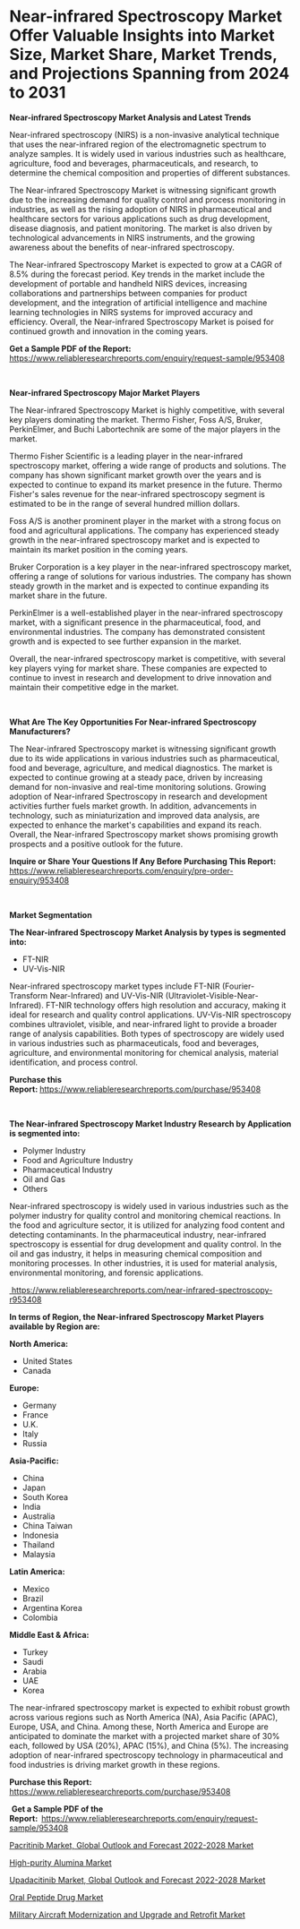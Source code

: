 <p><h1>Near-infrared Spectroscopy Market Offer Valuable Insights into Market Size, Market Share, Market Trends, and Projections Spanning from 2024 to 2031</h1></p><p><strong>Near-infrared Spectroscopy Market Analysis and Latest Trends</strong></p>
<p><p>Near-infrared spectroscopy (NIRS) is a non-invasive analytical technique that uses the near-infrared region of the electromagnetic spectrum to analyze samples. It is widely used in various industries such as healthcare, agriculture, food and beverages, pharmaceuticals, and research, to determine the chemical composition and properties of different substances.</p><p>The Near-infrared Spectroscopy Market is witnessing significant growth due to the increasing demand for quality control and process monitoring in industries, as well as the rising adoption of NIRS in pharmaceutical and healthcare sectors for various applications such as drug development, disease diagnosis, and patient monitoring. The market is also driven by technological advancements in NIRS instruments, and the growing awareness about the benefits of near-infrared spectroscopy.</p><p>The Near-infrared Spectroscopy Market is expected to grow at a CAGR of 8.5% during the forecast period. Key trends in the market include the development of portable and handheld NIRS devices, increasing collaborations and partnerships between companies for product development, and the integration of artificial intelligence and machine learning technologies in NIRS systems for improved accuracy and efficiency. Overall, the Near-infrared Spectroscopy Market is poised for continued growth and innovation in the coming years.</p></p>
<p><strong>Get a Sample PDF of the Report:&nbsp;</strong> <a href="https://www.reliableresearchreports.com/enquiry/request-sample/953408">https://www.reliableresearchreports.com/enquiry/request-sample/953408</a></p>
<p>&nbsp;</p>
<p><strong>Near-infrared Spectroscopy Major Market Players</strong></p>
<p><p>The Near-infrared Spectroscopy Market is highly competitive, with several key players dominating the market. Thermo Fisher, Foss A/S, Bruker, PerkinElmer, and Buchi Labortechnik are some of the major players in the market.</p><p>Thermo Fisher Scientific is a leading player in the near-infrared spectroscopy market, offering a wide range of products and solutions. The company has shown significant market growth over the years and is expected to continue to expand its market presence in the future. Thermo Fisher's sales revenue for the near-infrared spectroscopy segment is estimated to be in the range of several hundred million dollars.</p><p>Foss A/S is another prominent player in the market with a strong focus on food and agricultural applications. The company has experienced steady growth in the near-infrared spectroscopy market and is expected to maintain its market position in the coming years.</p><p>Bruker Corporation is a key player in the near-infrared spectroscopy market, offering a range of solutions for various industries. The company has shown steady growth in the market and is expected to continue expanding its market share in the future.</p><p>PerkinElmer is a well-established player in the near-infrared spectroscopy market, with a significant presence in the pharmaceutical, food, and environmental industries. The company has demonstrated consistent growth and is expected to see further expansion in the market.</p><p>Overall, the near-infrared spectroscopy market is competitive, with several key players vying for market share. These companies are expected to continue to invest in research and development to drive innovation and maintain their competitive edge in the market.</p></p>
<p>&nbsp;</p>
<p><strong>What Are The Key Opportunities For Near-infrared Spectroscopy Manufacturers?</strong></p>
<p><p>The Near-infrared Spectroscopy market is witnessing significant growth due to its wide applications in various industries such as pharmaceutical, food and beverage, agriculture, and medical diagnostics. The market is expected to continue growing at a steady pace, driven by increasing demand for non-invasive and real-time monitoring solutions. Growing adoption of Near-infrared Spectroscopy in research and development activities further fuels market growth. In addition, advancements in technology, such as miniaturization and improved data analysis, are expected to enhance the market's capabilities and expand its reach. Overall, the Near-infrared Spectroscopy market shows promising growth prospects and a positive outlook for the future.</p></p>
<p><strong>Inquire or Share Your Questions If Any Before Purchasing This Report:</strong> <a href="https://www.reliableresearchreports.com/enquiry/pre-order-enquiry/953408">https://www.reliableresearchreports.com/enquiry/pre-order-enquiry/953408</a></p>
<p>&nbsp;</p>
<p><strong>Market Segmentation</strong></p>
<p><strong>The Near-infrared Spectroscopy Market Analysis by types is segmented into:</strong></p>
<p><ul><li>FT-NIR</li><li>UV-Vis-NIR</li></ul></p>
<p><p>Near-infrared spectroscopy market types include FT-NIR (Fourier-Transform Near-Infrared) and UV-Vis-NIR (Ultraviolet-Visible-Near-Infrared). FT-NIR technology offers high resolution and accuracy, making it ideal for research and quality control applications. UV-Vis-NIR spectroscopy combines ultraviolet, visible, and near-infrared light to provide a broader range of analysis capabilities. Both types of spectroscopy are widely used in various industries such as pharmaceuticals, food and beverages, agriculture, and environmental monitoring for chemical analysis, material identification, and process control.</p></p>
<p><strong>Purchase this Report:&nbsp;</strong><a href="https://www.reliableresearchreports.com/purchase/953408">https://www.reliableresearchreports.com/purchase/953408</a></p>
<p>&nbsp;</p>
<p><strong>The Near-infrared Spectroscopy Market Industry Research by Application is segmented into:</strong></p>
<p><ul><li>Polymer Industry</li><li>Food and Agriculture Industry</li><li>Pharmaceutical Industry</li><li>Oil and Gas</li><li>Others</li></ul></p>
<p><p>Near-infrared spectroscopy is widely used in various industries such as the polymer industry for quality control and monitoring chemical reactions. In the food and agriculture sector, it is utilized for analyzing food content and detecting contaminants. In the pharmaceutical industry, near-infrared spectroscopy is essential for drug development and quality control. In the oil and gas industry, it helps in measuring chemical composition and monitoring processes. In other industries, it is used for material analysis, environmental monitoring, and forensic applications.</p></p>
<p><a href="https://www.reliableresearchreports.com/near-infrared-spectroscopy-r953408">&nbsp;https://www.reliableresearchreports.com/near-infrared-spectroscopy-r953408</a></p>
<p><strong>In terms of Region, the Near-infrared Spectroscopy Market Players available by Region are:</strong></p>
<p>
    <p> <strong> North America: </strong>
        <ul>
            <li>United States</li>
            <li>Canada</li>
        </ul>
        </p> 
    <p> <strong> Europe: </strong>
        <ul>
            <li>Germany</li>
            <li>France</li>
            <li>U.K.</li>
            <li>Italy</li>
            <li>Russia</li>
        </ul>
        </p> 
    <p> <strong> Asia-Pacific: </strong>
        <ul>
            <li>China</li>
            <li>Japan</li>
            <li>South Korea</li>
            <li>India</li>
            <li>Australia</li>
            <li>China Taiwan</li>
            <li>Indonesia</li>
            <li>Thailand</li>
            <li>Malaysia</li>
        </ul>
        </p> 
    <p> <strong> Latin America: </strong>
        <ul>
            <li>Mexico</li>
            <li>Brazil</li>
            <li>Argentina Korea</li>
            <li>Colombia</li>
        </ul>
        </p> 
    <p> <strong> Middle East & Africa: </strong>
        <ul>
            <li>Turkey</li>
            <li>Saudi</li>
            <li>Arabia</li>
            <li>UAE</li>
            <li>Korea</li>
        </ul>
    </p>
    </p>
<p><p>The near-infrared spectroscopy market is expected to exhibit robust growth across various regions such as North America (NA), Asia Pacific (APAC), Europe, USA, and China. Among these, North America and Europe are anticipated to dominate the market with a projected market share of 30% each, followed by USA (20%), APAC (15%), and China (5%). The increasing adoption of near-infrared spectroscopy technology in pharmaceutical and food industries is driving market growth in these regions.</p></p>
<p><strong>Purchase this Report: </strong><a href="https://www.reliableresearchreports.com/purchase/953408">https://www.reliableresearchreports.com/purchase/953408</a></p>
<p>&nbsp;<strong>Get a Sample PDF of the Report:&nbsp;&nbsp;</strong><a href="https://www.reliableresearchreports.com/enquiry/request-sample/953408">https://www.reliableresearchreports.com/enquiry/request-sample/953408</a></p>
<p><strong></strong></p>
<p><p><a href="https://issuu.com/reportprime-2/docs/pacritinib-market-global-outlook-an_057549c157bcfa">Pacritinib Market, Global Outlook and Forecast 2022-2028 Market</a></p><p><a href="https://github.com/YashRP12/Market-Research-Report-List-6/blob/main/high-purity-alumina-market.md">High-purity Alumina Market</a></p><p><a href="https://issuu.com/reportprime-2/docs/upadacitinib-market-global-outlook-_f51af10772ad05">Upadacitinib Market, Global Outlook and Forecast 2022-2028 Market</a></p><p><a href="https://www.linkedin.com/pulse/global-oral-peptide-drug-market-size-expected-experience-cagr-k4p7e?trackingId=Hyh2z3%2FO%2BOerxmLb6nlczA%3D%3D">Oral Peptide Drug Market</a></p><p><a href="https://medium.com/@jacob.gibson4568/future-trends-in-global-military-aircraft-modernization-and-upgrade-and-retrofit-market-market-ad064679b431">Military Aircraft Modernization and Upgrade and Retrofit Market</a></p></p>